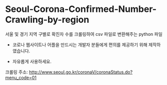 # Seoul-Corona-Confirmed-Number-Crawling-by-region
서울 및 경기 지역 구별로 확진자 수를 크롤링하여 csv 파일로 변환해주는 python 파일

- 코로나 웹사이트나 어플을 만드시는 개발자 분들에게 편의를 제공하기 위해 제작하였습니다.

- 자유롭게 사용하세요.

크롤링 주소:  http://www.seoul.go.kr/coronaV/coronaStatus.do?menu_code=01 
